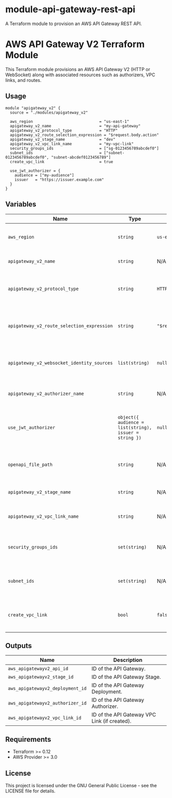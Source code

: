 # module-api-gateway-rest-api
A Terraform module to provision an AWS API Gateway REST API.

# AWS API Gateway V2 Terraform Module

This Terraform module provisions an AWS API Gateway V2 (HTTP or WebSocket) along with associated resources such as authorizers, VPC links, and routes.

## Usage

```hcl
module "apigateway_v2" {
  source = "./modules/apigateway_v2"

  aws_region                             = "us-east-1"
  apigateway_v2_name                     = "my-api-gateway"
  apigateway_v2_protocol_type            = "HTTP"
  apigateway_v2_route_selection_expression = "$request.body.action"
  apigateway_v2_stage_name               = "dev"
  apigateway_v2_vpc_link_name            = "my-vpc-link"
  security_groups_ids                    = ["sg-0123456789abcdef0"]
  subnet_ids                             = ["subnet-0123456789abcdef0", "subnet-abcdef0123456789"]
  create_vpc_link                        = true

  use_jwt_authorizer = {
    audience = ["my-audience"]
    issuer   = "https://issuer.example.com"
  }
}
```

## Variables

| Name | Type | Default | Description |
|------|------|---------|-------------|
| `aws_region` | `string` | `us-east-1` | The AWS region to deploy resources. |
| `apigateway_v2_name` | `string` | N/A | The AWS API Gateway V2 name. |
| `apigateway_v2_protocol_type` | `string` | `HTTP` | The AWS API Gateway V2 protocol type (`HTTP` or `WEBSOCKET`). |
| `apigateway_v2_route_selection_expression` | `string` | `"$request.body.action"` | The AWS API Gateway V2 WebSocket route selection expression. |
| `apigateway_v2_websocket_identity_sources` | `list(string)` | `null` | The AWS API Gateway V2 WebSocket identity sources. |
| `apigateway_v2_authorizer_name` | `string` | N/A | The AWS API Gateway V2 authorizer name. |
| `use_jwt_authorizer` | `object({ audience = list(string), issuer = string })` | `null` | JWT configuration settings, including audience and issuer. |
| `openapi_file_path` | `string` | N/A | The AWS API Gateway V2 OpenAPI specification file path. |
| `apigateway_v2_stage_name` | `string` | N/A | The AWS API Gateway V2 stage name. |
| `apigateway_v2_vpc_link_name` | `string` | N/A | The AWS API Gateway V2 VPC Link name. |
| `security_groups_ids` | `set(string)` | N/A | The security group IDs associated with the VPC Link. |
| `subnet_ids` | `set(string)` | N/A | The subnet IDs associated with the VPC Link. |
| `create_vpc_link` | `bool` | `false` | Flag to determine if a VPC Link should be created. |

## Outputs

| Name | Description |
|------|-------------|
| `aws_apigatewayv2_api_id` | ID of the API Gateway. |
| `aws_apigatewayv2_stage_id` | ID of the API Gateway Stage. |
| `aws_apigatewayv2_deployment_id` | ID of the API Gateway Deployment. |
| `aws_apigatewayv2_authorizer_id` | ID of the API Gateway Authorizer. |
| `aws_apigatewayv2_vpc_link_id` | ID of the API Gateway VPC Link (if created). |

## Requirements

- Terraform >= 0.12
- AWS Provider >= 3.0

## License

This project is licensed under the GNU General Public License - see the LICENSE file for details.

